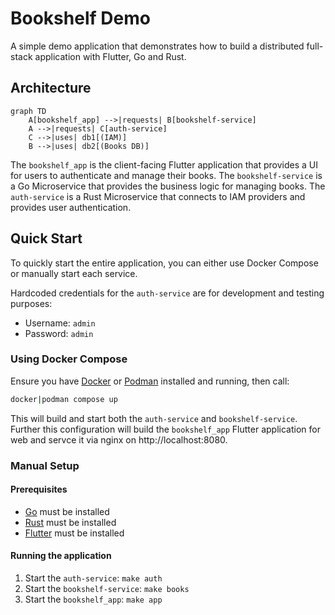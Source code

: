 # Bookshelf Demo

A simple demo application that demonstrates how to build a distributed full-stack application with Flutter, Go and Rust.

## Architecture

```mermaid
graph TD
    A[bookshelf_app] -->|requests| B[bookshelf-service]
    A -->|requests| C[auth-service]
    C -->|uses| db1[(IAM)]
    B -->|uses| db2[(Books DB)]
```

The `bookshelf_app` is the client-facing Flutter application that provides a UI for users to authenticate and
manage their books. The `bookshelf-service` is a Go Microservice that provides the business logic for managing books.
The `auth-service` is a Rust Microservice that connects to IAM providers and provides user authentication.

## Quick Start

To quickly start the entire application, you can either use Docker Compose or manually start each service.

Hardcoded credentials for the `auth-service` are for development and testing purposes:

- Username: `admin`
- Password: `admin`

### Using Docker Compose

Ensure you have [Docker](https://docs.docker.com/get-docker/)
or [Podman](https://podman.io/getting-started/installation) installed and running, then call:

```bash
docker|podman compose up
```

This will build and start both the `auth-service` and `bookshelf-service`. Further this configuration will build
the `bookshelf_app` Flutter application for web and servce it via nginx on http://localhost:8080.

### Manual Setup

#### Prerequisites

- [Go](https://golang.org/dl/) must be installed
- [Rust](https://www.rust-lang.org/tools/install) must be installed
- [Flutter](https://flutter.dev/docs/get-started/install) must be installed

#### Running the application

1. Start the `auth-service`: `make auth`
2. Start the `bookshelf-service`: `make books`
3. Start the `bookshelf_app`: `make app`
